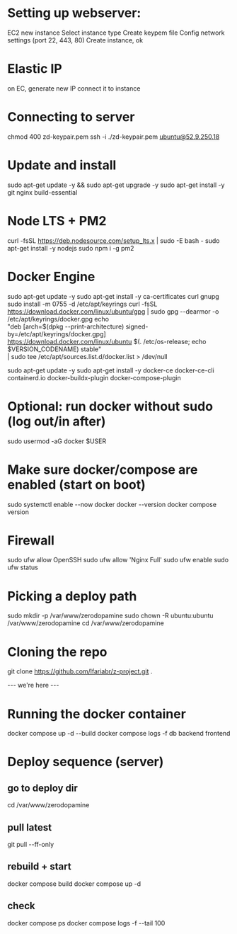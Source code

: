 # Setting up webserver:
EC2 new instance
Select instance type
Create keypem file
Config network settings (port 22, 443, 80)
Create instance, ok

# Elastic IP
on EC, generate new IP
connect it to instance

# Connecting to server
chmod 400 zd-keypair.pem
ssh -i ./zd-keypair.pem ubuntu@52.9.250.18

# Update and install
sudo apt-get update -y && sudo apt-get upgrade -y
sudo apt-get install -y git nginx build-essential

# Node LTS + PM2
curl -fsSL https://deb.nodesource.com/setup_lts.x | sudo -E bash -
sudo apt-get install -y nodejs
sudo npm i -g pm2

# Docker Engine
sudo apt-get update -y
sudo apt-get install -y ca-certificates curl gnupg
sudo install -m 0755 -d /etc/apt/keyrings
curl -fsSL https://download.docker.com/linux/ubuntu/gpg | sudo gpg --dearmor -o /etc/apt/keyrings/docker.gpg
echo \
  "deb [arch=$(dpkg --print-architecture) signed-by=/etc/apt/keyrings/docker.gpg] \
  https://download.docker.com/linux/ubuntu $(. /etc/os-release; echo $VERSION_CODENAME) stable" \
| sudo tee /etc/apt/sources.list.d/docker.list > /dev/null

sudo apt-get update -y
sudo apt-get install -y docker-ce docker-ce-cli containerd.io docker-buildx-plugin docker-compose-plugin

# Optional: run docker without sudo (log out/in after)
sudo usermod -aG docker $USER

# Make sure docker/compose are enabled (start on boot)
sudo systemctl enable --now docker
docker --version
docker compose version

# Firewall
sudo ufw allow OpenSSH
sudo ufw allow 'Nginx Full'
sudo ufw enable
sudo ufw status

# Picking a deploy path
sudo mkdir -p /var/www/zerodopamine
sudo chown -R ubuntu:ubuntu /var/www/zerodopamine
cd /var/www/zerodopamine

# Cloning the repo
git clone https://github.com/lfariabr/z-project.git .

--- we're here --- 

# Running the docker container
docker compose up -d --build
docker compose logs -f db backend frontend

# Deploy sequence (server)
## go to deploy dir
cd /var/www/zerodopamine

## pull latest
git pull --ff-only

## rebuild + start
docker compose build
docker compose up -d

## check
docker compose ps
docker compose logs -f --tail 100